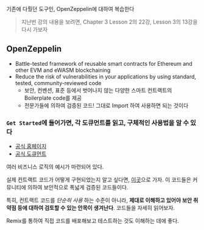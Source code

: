 기존에 다뤘던 도구인, OpenZeppelin에 대하여 복습한다

> 지난번 강의 내용을 보려면, Chapter 3 Lesson 2의 22강, Lesson 3의 13강을 다시 가보자

## OpenZeppelin

- Battle-tested framework of reusable smart contracts for Ethereum and other EVM and eWASM blockchaining
- Reduce the risk of vulnerabilities in your applications by using standard, tested, community-reviewed code
  - 보안, 컨벤션, 표준 등에서 벗어나지 않는 다양한 스마트 컨트랙트의 Boilerplate code를 제공
  - 전문가들에 의하여 검증된 코드! 그대로 Import 하여 사용하면 되는 것이다

### `Get Started`에 들어가면, 각 도큐먼트를 읽고, 구체적인 사용법을 알 수 있다

- [공식 홈페이지](https://openzeppelin.com/contracts/)
- [공식 도큐먼트](https://docs.openzeppelin.com/contracts/2.x/)

여러 비즈니스 로직의 예시가 마련되어 있다.

실제 컨트랙트 코드가 어떻게 구현되었는지 알고 싶다면, [이곳](https://github.com/OpenZeppelin/openzeppelin-contracts/tree/master/contracts)으로 가자. 이 코드들은 커뮤니티에 의하여 보안적으로 폭넓게 검증된 코드들이다.

특히, 컨트랙트 코드를 *단순히 사용* 하는 수준이 아니라, **제대로 이해하고 있어야 보안 취약점 등에 대하여 검토할 수 있는 안목이 생겨난다**. 코드들을 자세히 읽어보자.

Remix를 통하여 직접 코드를 배포해보고 테스트하는 것도 이해하는 데에 좋다.
